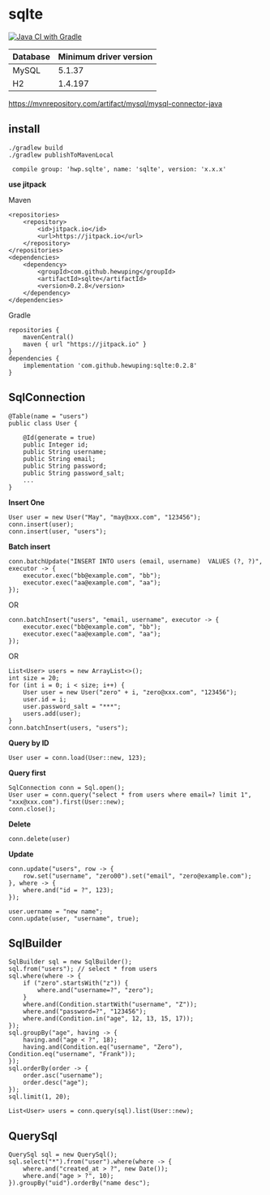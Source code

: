 # sqlte

[![Java CI with Gradle](https://github.com/hewuping/sqlte/actions/workflows/ci.yml/badge.svg)](https://github.com/hewuping/sqlte/actions/workflows/ci.yml)


Database|Minimum driver version
--|--
MySQL|5.1.37
H2|1.4.197

https://mvnrepository.com/artifact/mysql/mysql-connector-java

## install
```
./gradlew build
./gradlew publishToMavenLocal

```

```
 compile group: 'hwp.sqlte', name: 'sqlte', version: 'x.x.x'
```

**use jitpack**

Maven
```
<repositories>
    <repository>
        <id>jitpack.io</id>
        <url>https://jitpack.io</url>
    </repository>
</repositories>
<dependencies>
    <dependency>
        <groupId>com.github.hewuping</groupId>
        <artifactId>sqlte</artifactId>
        <version>0.2.8</version>
    </dependency>
</dependencies>
```
Gradle
```
repositories {
    mavenCentral()
    maven { url "https://jitpack.io" }
}
dependencies {
    implementation 'com.github.hewuping:sqlte:0.2.8'
}
```

## SqlConnection

```
@Table(name = "users")
public class User {

    @Id(generate = true)
    public Integer id;
    public String username;
    public String email;
    public String password;
    public String password_salt;
    ...
}
```
**Insert One**

```
User user = new User("May", "may@xxx.com", "123456");
conn.insert(user);
conn.insert(user, "users");
```

**Batch insert**
```
conn.batchUpdate("INSERT INTO users (email, username)  VALUES (?, ?)", executor -> {
    executor.exec("bb@example.com", "bb");
    executor.exec("aa@example.com", "aa");
});
```
OR
```
conn.batchInsert("users", "email, username", executor -> {
    executor.exec("bb@example.com", "bb");
    executor.exec("aa@example.com", "aa");
});
```
OR
```
List<User> users = new ArrayList<>();
int size = 20;
for (int i = 0; i < size; i++) {
    User user = new User("zero" + i, "zero@xxx.com", "123456");
    user.id = i;
    user.password_salt = "***";
    users.add(user);
}
conn.batchInsert(users, "users");
```

**Query by ID**
```
User user = conn.load(User::new, 123);
```

**Query first**
```
SqlConnection conn = Sql.open();
User user = conn.query("select * from users where email=? limit 1", "xxx@xxx.com").first(User::new);
conn.close();
```

**Delete**

```
conn.delete(user)
```

**Update**

```
conn.update("users", row -> {
    row.set("username", "zero00").set("email", "zero@example.com");
}, where -> {
    where.and("id = ?", 123);
});
```

```
user.uername = "new name";
conn.update(user, "username", true);
```

## SqlBuilder

```
SqlBuilder sql = new SqlBuilder();
sql.from("users"); // select * from users
sql.where(where -> {
    if ("zero".startsWith("z")) {
        where.and("username=?", "zero");
    }
    where.and(Condition.startWith("username", "Z"));
    where.and("password=?", "123456");
    where.and(Condition.in("age", 12, 13, 15, 17));
});
sql.groupBy("age", having -> {
    having.and("age < ?", 18);
    having.and(Condition.eq("username", "Zero"), Condition.eq("username", "Frank"));
});
sql.orderBy(order -> {
    order.asc("username");
    order.desc("age");
});
sql.limit(1, 20);

List<User> users = conn.query(sql).list(User::new);
```


## QuerySql

```
QuerySql sql = new QuerySql();
sql.select("*").from("user").where(where -> {
    where.and("created_at > ?", new Date());
    where.and("age > ?", 10);
}).groupBy("uid").orderBy("name desc");
```